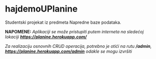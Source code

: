 # hajdemoUPlanine
Studentski projekat iz predmeta Napredne baze podataka.

**NAPOMENE:**
*Aplikaciji se može pristupiti putem interneta na sledećoj lokaciji **https://planine.herokuapp.com/***

*Za realizaciju osnovnih CRUD operacija, potrebno je otići na rutu **/admin**, **https://planine.herokuapp.com/admin** odakle se mogu izvršiti*

